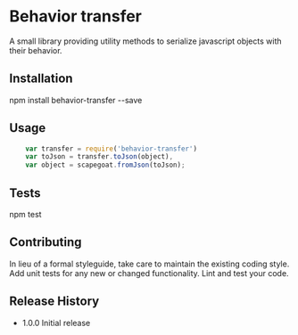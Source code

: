 Behavior transfer
=========

A small library providing utility methods to serialize javascript objects with their behavior.

## Installation

  npm install behavior-transfer --save

## Usage

```javascript
	var transfer = require('behavior-transfer')
	var toJson = transfer.toJson(object),
	var object = scapegoat.fromJson(toJson);
```
## Tests

  npm test

## Contributing

In lieu of a formal styleguide, take care to maintain the existing coding style.
Add unit tests for any new or changed functionality. Lint and test your code.

## Release History

* 1.0.0 Initial release
